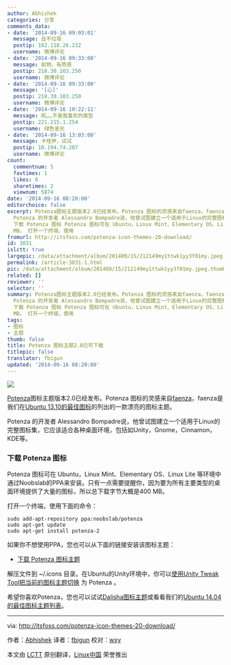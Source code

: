 ```yaml
---
author: Abhishek
categories: 分享
comments_data:
- date: '2014-09-16 09:03:01'
  message: 丑不垃圾
  postip: 182.118.26.232
  username: 微博评论
- date: '2014-09-16 09:33:00'
  message: 拟物，有质感
  postip: 218.30.103.250
  username: 微博评论
- date: '2014-09-16 09:33:00'
  message: '[心]'
  postip: 218.30.103.250
  username: 微博评论
- date: '2014-09-16 10:22:11'
  message: 呃……不是我喜欢的类型
  postip: 221.215.1.254
  username: 绿色圣光
- date: '2014-09-16 13:03:00'
  message: 卡哇伊，试试
  postip: 10.194.74.207
  username: 微博评论
count:
  commentnum: 5
  favtimes: 1
  likes: 0
  sharetimes: 2
  viewnum: 5874
date: '2014-09-16 08:20:00'
editorchoice: false
excerpt: Potenza图标主题版本2.0已经发布。Potenza 图标的灵感来自faenza，faenza是我们在Ubuntu 13.10的最佳图标的列出的一款漂亮的图标主题。
  Potenza 的开发者 Alessandro Bompadre说，他曾试图建立一个适用于Linux的完整图标集，它应该适合各种桌面环境，包括如Unity，Gnome，Cinnamon，KDE等。
  下载 Potenza 图标 Potenza 图标可在 Ubuntu，Linux Mint、Elementary OS、Linux Lite 等环境中通过Noobslab的PPA来安装。只有一点需要提醒你，因为要为所有主要类型的桌面环境提供了大量的图标，所以总下载字节大概是400
  MB。 打开一个终端，使用
fromurl: http://itsfoss.com/potenza-icon-themes-20-download/
id: 3831
islctt: true
largepic: /data/attachment/album/201409/15/212149my1ttwk1yy3f01my.jpeg
permalink: /article-3831-1.html
pic: /data/attachment/album/201409/15/212149my1ttwk1yy3f01my.jpeg.thumb.jpg
related: []
reviewer: ''
selector: ''
summary: Potenza图标主题版本2.0已经发布。Potenza 图标的灵感来自faenza，faenza是我们在Ubuntu 13.10的最佳图标的列出的一款漂亮的图标主题。
  Potenza 的开发者 Alessandro Bompadre说，他曾试图建立一个适用于Linux的完整图标集，它应该适合各种桌面环境，包括如Unity，Gnome，Cinnamon，KDE等。
  下载 Potenza 图标 Potenza 图标可在 Ubuntu，Linux Mint、Elementary OS、Linux Lite 等环境中通过Noobslab的PPA来安装。只有一点需要提醒你，因为要为所有主要类型的桌面环境提供了大量的图标，所以总下载字节大概是400
  MB。 打开一个终端，使用
tags:
- 图标
- 主题
thumb: false
title: Potenza 图标主题2.0已可下载
titlepic: false
translator: fbigun
updated: '2014-09-16 08:20:00'
---
```


![](/data/attachment/album/201409/15/212149my1ttwk1yy3f01my.jpeg)


[Potenza](https://github.com/AlessandroBompadre/Potenza/)图标主题版本2.0已经发布。Potenza 图标的灵感来自[faenza](http://tiheum.deviantart.com/art/Faenza-Icons-173323228)，faenza是我们在[Ubuntu 13.10的最佳图标](http://itsfoss.com/best-icon-themes-ubuntu-1310/)的列出的一款漂亮的图标主题。


Potenza 的开发者 Alessandro Bompadre说，他曾试图建立一个适用于Linux的完整图标集，它应该适合各种桌面环境，包括如Unity，Gnome，Cinnamon，KDE等。


### 下载 Potenza 图标


Potenza 图标可在 Ubuntu，Linux Mint、Elementary OS、Linux Lite 等环境中通过Noobslab的PPA来安装。只有一点需要提醒你，因为要为所有主要类型的桌面环境提供了大量的图标，所以总下载字节大概是400 MB。


打开一个终端，使用下面的命令：



```
sudo add-apt-repository ppa:noobslab/potenza
sudo apt-get update
sudo apt-get install potenza-2

```

如果你不想使用PPA，您也可以从下面的链接安装该图标主题：


* [下载 Potenza 图标主题](http://gnome-look.org/content/show.php/Potenza+2.0?content=166853)


解压文件到 ~/.icons 目录。在Ubuntu的Unity环境中，你可以[使用Unity Tweak Tool把当前的图标主题切换](http://itsfoss.com/best-icon-themes-ubuntu-1404/) 为 Potenza 。


希望你喜欢Potenza，您也可以试试[Dalisha图标主题](http://itsfoss.com/dalisha-icon-ubuntu-linux/)或看看我们的[Ubuntu 14.04的最佳图标主题列表](http://itsfoss.com/best-icon-themes-ubuntu-1404/)。




---


via: <http://itsfoss.com/potenza-icon-themes-20-download/>


作者：[Abhishek](http://itsfoss.com/author/Abhishek/) 译者：[fbigun](https://github.com/fbigun) 校对：[wxy](https://github.com/wxy%EF%BC%89)


本文由 [LCTT](https://github.com/LCTT/TranslateProject) 原创翻译，[Linux中国](http://linux.cn/) 荣誉推出